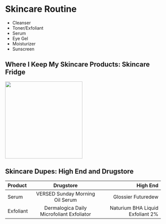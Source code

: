 # **Skincare Routine**

* Cleanser
* Toner/Exfoliant
* Serum
* Eye Gel
* Moisturizer
* Sunscreen

## Where I Keep My Skincare Products: Skincare Fridge

<img src="https://user-images.githubusercontent.com/98491950/218397079-db908991-fbe5-49f7-b8ff-501788750dcc.jpg" width="250" height="250">

## Skincare Dupes: High End and Drugstore 

| Product      | Drugstore      | High End      |
| :---         |     :---:      |          ---: |
| Serum        | VERSED Sunday Morning Oil Serum     | Glossier Futuredew   |
| Exfoliant     | Dermalogica Daily Microfoliant Exfoliator       | Naturium BHA Liquid Exfoliant 2%      |
